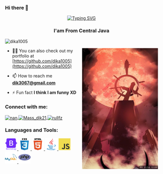### Hi there 👋
<div align="center">
    <a href="https://git.io/typing-svg">
        <img src="https://readme-typing-svg.herokuapp.com?font=Roboto&pause=1000&color=49F707&center=true&vCenter=true&width=435&lines=Selamat+datang+di+github+MythEclipse" alt="Typing SVG" />
    </a>
</div>
<h3 align="center"> I'am From Central Java</h3>

<p align="left"> 
  <img src="https://komarev.com/ghpvc/?username=bayu1s&label=Profile%20views&color=129e00&style=plastic" alt="dika1005" /> 
</p>
<img align="right" alt="Coding" width="250" height="400" src="metus.png">

- 👨‍💻 You can also check out my portfolio at [https://github.com/dika1005](https://github.com/dika1005)

- 📫 How to reach me **dik3067@gmail.com**

- ⚡ Fun fact **I think I am funny XD**

<h3 align="left">Connect with me:</h3>
<p align="left">

<a href="https://www.linkedin.com/in/dika-ramadani-41356b340/" target="_blank">
  <img align="center" src="https://cdn.jsdelivr.net/npm/simple-icons@3.0.1/icons/linkedin.svg" alt="nan" height="30" width="40" fill="white"/>
</a>
<a href="https://www.instagram.com/mas_dikk21/" target="_blank">
  <img align="center" src="https://cdn.jsdelivr.net/npm/simple-icons@3.0.1/icons/instagram.svg" alt="Mass_dik21" height="30" width="40" fill="white"/>
</a>
<a href="https://www.facebook.com/profile.php?id=100087939921684" target="_blank">
  <img align="center" src="https://cdn.jsdelivr.net/npm/simple-icons@3.0.1/icons/facebook.svg" alt="rullfz" height="30" width="40" fill="white"/>
</a>

</p>

<h3 align="left">Languages and Tools:</h3>
<p align="left"> 
  <a href="https://getbootstrap.com" target="_blank" rel="noreferrer"> 
    <img src="https://raw.githubusercontent.com/devicons/devicon/master/icons/bootstrap/bootstrap-plain-wordmark.svg" alt="bootstrap" width="40" height="40"/> 
  </a> 
  <a href="https://www.w3schools.com/css/" target="_blank" rel="noreferrer"> 
    <img src="https://raw.githubusercontent.com/devicons/devicon/master/icons/css3/css3-original-wordmark.svg" alt="css3" width="40" height="40"/> 
  </a> 
  <a href="https://www.w3.org/html/" target="_blank" rel="noreferrer"> 
    <img src="https://raw.githubusercontent.com/devicons/devicon/master/icons/html5/html5-original-wordmark.svg" alt="html5" width="40" height="40"/> 
  </a> 
  <a href="https://www.java.com" target="_blank" rel="noreferrer"> 
    <img src="https://raw.githubusercontent.com/devicons/devicon/master/icons/java/java-original.svg" alt="java" width="40" height="40"/> 
  </a> 
  <a href="https://developer.mozilla.org/en-US/docs/Web/JavaScript" target="_blank" rel="noreferrer"> 
    <img src="https://raw.githubusercontent.com/devicons/devicon/master/icons/javascript/javascript-original.svg" alt="javascript" width="40" height="40"/> 
  </a> 
  <a href="https://www.mysql.com/" target="_blank" rel="noreferrer"> 
    <img src="https://raw.githubusercontent.com/devicons/devicon/master/icons/mysql/mysql-original-wordmark.svg" alt="mysql" width="40" height="40"/> 
  </a> 
  <a href="https://www.php.net" target="_blank" rel="noreferrer"> 
    <img src="https://raw.githubusercontent.com/devicons/devicon/master/icons/php/php-original.svg" alt="php" width="40" height="40"/> 
  </a> 
</p>
